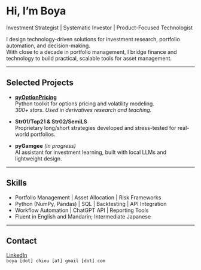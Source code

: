 # Hi, I’m Boya
Investment Strategist | Systematic Investor | Product-Focused Technologist  

I design technology-driven solutions for investment research, portfolio automation, and decision-making.  
With close to a decade in portfolio management, I bridge finance and technology to build practical, scalable tools for asset management.

---

## Selected Projects

- **[pyOptionPricing](https://github.com/boyac/pyOptionPricing)**  
  Python toolkit for options pricing and volatility modeling.  
  *300+ stars. Used in derivatives research and teaching.*

- **Str01/Top21 & Str02/SemiLS**  
  Proprietary long/short strategies developed and stress-tested for real-world portfolios.

- **pyGamgee** *(in progress)*  
  AI assistant for investment learning, built with local LLMs and lightweight design.

---

## Skills

- Portfolio Management | Asset Allocation | Risk Frameworks  
- Python (NumPy, Pandas) | SQL | Backtesting | API Integration  
- Workflow Automation | ChatGPT API | Reporting Tools  
- Fluent in English and Mandarin; Intermediate Japanese

---

## Contact
[LinkedIn](https://www.linkedin.com/in/bchiou)  
`boya [dot] chiou [at] gmail [dot] com`
